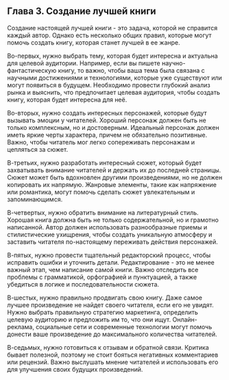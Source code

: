 ## Глава 3. Создание лучшей книги

Создание настоящей лучшей книги - это задача, которой не справится каждый автор.
Однако есть несколько общих правил, которые могут помочь создать книгу, которая станет лучшей в ее жанре.

Во-первых, нужно выбрать тему, которая будет интересна и актуальна для целевой аудитории.
Например, если вы пишете научно-фантастическую книгу, то важно, чтобы ваша тема была связана с научными достижениями и технологиями, которые уже существуют или могут появиться в будущем.
Необходимо провести глубокий анализ рынка и выяснить, что предпочитает целевая аудитория, чтобы создать книгу, которая будет интересна для неё.

Во-вторых, нужно создать интересных персонажей, которые будут вызывать эмоции у читателей.
Хороший персонаж должен быть не только комплексным, но и достоверным.
Идеальный персонаж должен иметь яркие черты характера, причем не обязательно позитивные.
Важно, чтобы читатель мог легко сопереживать персонажам и цепляться за сюжет.

В-третьих, нужно разработать интересный сюжет, который будет захватывать внимание читателей и держать их до последней страницы.
Сюжет может быть вдохновлен другими произведениями, но не должен копировать их напрямую.
Жанровые элементы, такие как напряжение или романтика, могут помочь сделать сюжет увлекательным и запоминающимся.

В-четвертых, нужно обратить внимание на литературный стиль.
Хорошая книга должна быть не только содержательной, но и грамотно написанной.
Автор должен использовать разнообразные приемы и стилистические ухищрения, чтобы создать уникальную атмосферу и заставить читателя по-настоящему переживать действия персонажей.

В-пятых, нужно провести тщательный редакторский процесс, чтобы исправить ошибки и уточнить детали.
Редактирование - это не менее важный этап, чем написание самой книги.
Важно отследить все проблемы с грамматикой, орфографией и пунктуацией, а также убедиться в логике и последовательности сюжета.

В-шестых, нужно правильно продвигать свою книгу.
Даже самое лучшее произведение не найдет своего читателя, если его не увидят.
Нужно выбрать правильную стратегию маркетинга, определить целевую аудиторию и предложить им то, что они ищут.
Онлайн-реклама, социальные сети и современные технологии могут помочь донести ваше произведение до максимального количества читателей.

В-седьмых, нужно готовиться к отзывам и обратной связи.
Критика бывает полезной, поэтому не стоит бояться негативных комментариев или рецензий.
Важно выслушать мнение читателей и использовать его для улучшения своих будущих произведений.
